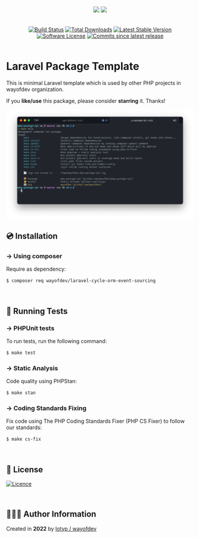 <br>

<div align="center">
<img width="456" src="https://raw.githubusercontent.com/wayofdev/laravel-cycle-orm-event-sourcing/master/assets/logo.gh-light-mode-only.png#gh-light-mode-only">
<img width="456" src="https://raw.githubusercontent.com/wayofdev/laravel-cycle-orm-event-sourcing/master/assets/logo.gh-dark-mode-only.png#gh-dark-mode-only">
</div>


<br>

<br>

<div align="center">
<a href="https://github.com/wayofdev/laravel-cycle-orm-event-sourcing/actions"><img alt="Build Status" src="https://img.shields.io/endpoint.svg?url=https%3A%2F%2Factions-badge.atrox.dev%2Fwayofdev%2Flaravel-cycle-orm-event-sourcing%2Fbadge&style=flat-square"/></a>
<a href="https://packagist.org/packages/wayofdev/laravel-cycle-orm-event-sourcing"><img src="https://img.shields.io/packagist/dt/wayofdev/laravel-cycle-orm-event-sourcing?&style=flat-square" alt="Total Downloads"></a>
<a href="https://packagist.org/packages/wayofdev/laravel-cycle-orm-event-sourcing"><img src="https://img.shields.io/packagist/v/wayofdev/laravel-cycle-orm-event-sourcing?&style=flat-square" alt="Latest Stable Version"></a>
<a href="https://packagist.org/packages/wayofdev/laravel-cycle-orm-event-sourcing"><img src="https://img.shields.io/packagist/l/wayofdev/laravel-cycle-orm-event-sourcing?style=flat-square&color=blue" alt="Software License"/></a>
<a href="https://packagist.org/packages/wayofdev/laravel-cycle-orm-event-sourcing"><img alt="Commits since latest release" src="https://img.shields.io/github/commits-since/wayofdev/laravel-cycle-orm-event-sourcing/latest?style=flat-square"></a>
</div>

<br>

# Laravel Package Template

This is minimal Laravel template which is used by other PHP projects in wayofdev organization.

If you **like/use** this package, please consider **starring** it. Thanks!

![Screenshot](assets/screenshot.png)

## 💿 Installation

### → Using composer

Require as dependency:

```bash
$ composer req wayofdev/laravel-cycle-orm-event-sourcing
```

<br>

## 🧪 Running Tests

### → PHPUnit tests

To run tests, run the following command:

```bash
$ make test
```

### → Static Analysis

Code quality using PHPStan:

```bash
$ make stan
```

### → Coding Standards Fixing

Fix code using The PHP Coding Standards Fixer (PHP CS Fixer) to follow our standards:

```bash
$ make cs-fix
```

<br>

## 🤝 License

[![Licence](https://img.shields.io/github/license/wayofdev/laravel-cycle-orm-event-sourcing?style=for-the-badge&color=blue)](./LICENSE)

<br>

## 🙆🏼‍♂️ Author Information

Created in **2022** by [lotyp / wayofdev](https://github.com/wayofdev)

<br>

